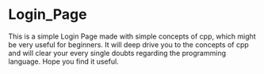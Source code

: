 # Login_Page
This is a simple Login Page made with simple concepts of cpp, which might be very useful for beginners.
It will deep drive you to the concepts of cpp and will clear your every single doubts regarding the programming language.
Hope you find it useful.
